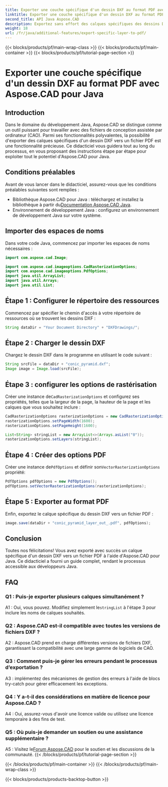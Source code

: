 ```yaml
---
title: Exporter une couche spécifique d'un dessin DXF au format PDF avec Aspose.CAD pour Java
linktitle: Exporter une couche spécifique d'un dessin DXF au format PDF avec Java
second_title: API Java Aspose.CAD
description: Exportez sans effort des calques spécifiques des dessins DXF vers PDF à l'aide d'Aspose.CAD pour Java. Suivez ce guide étape par étape pour une intégration transparente.
weight: 18
url: /fr/java/additional-features/export-specific-layer-to-pdf/
---
```


{{< blocks/products/pf/main-wrap-class >}}
{{< blocks/products/pf/main-container >}}
{{< blocks/products/pf/tutorial-page-section >}}

# Exporter une couche spécifique d'un dessin DXF au format PDF avec Aspose.CAD pour Java

## Introduction

Dans le domaine du développement Java, Aspose.CAD se distingue comme un outil puissant pour travailler avec des fichiers de conception assistée par ordinateur (CAO). Parmi ses fonctionnalités polyvalentes, la possibilité d'exporter des calques spécifiques d'un dessin DXF vers un fichier PDF est une fonctionnalité précieuse. Ce didacticiel vous guidera tout au long du processus, en vous proposant des instructions étape par étape pour exploiter tout le potentiel d'Aspose.CAD pour Java.

## Conditions préalables

Avant de vous lancer dans le didacticiel, assurez-vous que les conditions préalables suivantes sont remplies :

-  Bibliothèque Aspose.CAD pour Java : téléchargez et installez la bibliothèque à partir du[Documentation Aspose.CAD Java](https://reference.aspose.com/cad/java/).
- Environnement de développement Java : configurez un environnement de développement Java sur votre système.

## Importer des espaces de noms

Dans votre code Java, commencez par importer les espaces de noms nécessaires :

```java
import com.aspose.cad.Image;

import com.aspose.cad.imageoptions.CadRasterizationOptions;
import com.aspose.cad.imageoptions.PdfOptions;
import java.util.ArrayList;
import java.util.Arrays;
import java.util.List;
```

## Étape 1 : Configurer le répertoire des ressources

Commencez par spécifier le chemin d'accès à votre répertoire de ressources où se trouvent les dessins DXF :

```java
String dataDir = "Your Document Directory" + "DXFDrawings/";
```

## Étape 2 : Charger le dessin DXF

Chargez le dessin DXF dans le programme en utilisant le code suivant :

```java
String srcFile = dataDir + "conic_pyramid.dxf";
Image image = Image.load(srcFile);
```

## Étape 3 : configurer les options de rastérisation

 Créer une instance de`CadRasterizationOptions` et configurez ses propriétés, telles que la largeur de la page, la hauteur de la page et les calques que vous souhaitez inclure :

```java
CadRasterizationOptions rasterizationOptions = new CadRasterizationOptions();
rasterizationOptions.setPageWidth(1600);
rasterizationOptions.setPageHeight(1600);

List<String> stringList = new ArrayList<>(Arrays.asList("0"));
rasterizationOptions.setLayers(stringList);
```

## Étape 4 : Créer des options PDF

 Créer une instance de`PdfOptions` et définir son`VectorRasterizationOptions` propriété:

```java
PdfOptions pdfOptions = new PdfOptions();
pdfOptions.setVectorRasterizationOptions(rasterizationOptions);
```

## Étape 5 : Exporter au format PDF

Enfin, exportez le calque spécifique du dessin DXF vers un fichier PDF :

```java
image.save(dataDir + "conic_pyramid_layer_out_.pdf", pdfOptions);
```

## Conclusion

Toutes nos félicitations! Vous avez exporté avec succès un calque spécifique d'un dessin DXF vers un fichier PDF à l'aide d'Aspose.CAD pour Java. Ce didacticiel a fourni un guide complet, rendant le processus accessible aux développeurs Java.

## FAQ

### Q1 : Puis-je exporter plusieurs calques simultanément ?

 A1 : Oui, vous pouvez. Modifiez simplement le`stringList` à l'étape 3 pour inclure les noms de calques souhaités.

### Q2 : Aspose.CAD est-il compatible avec toutes les versions de fichiers DXF ?

A2 : Aspose.CAD prend en charge différentes versions de fichiers DXF, garantissant la compatibilité avec une large gamme de logiciels de CAO.

### Q3 : Comment puis-je gérer les erreurs pendant le processus d’exportation ?

A3 : implémentez des mécanismes de gestion des erreurs à l'aide de blocs try-catch pour gérer efficacement les exceptions.

### Q4 : Y a-t-il des considérations en matière de licence pour Aspose.CAD ?

A4 : Oui, assurez-vous d'avoir une licence valide ou utilisez une licence temporaire à des fins de test.

### Q5 : Où puis-je demander un soutien ou une assistance supplémentaire ?

A5 : Visitez le[Forum Aspose.CAD](https://forum.aspose.com/c/cad/19) pour le soutien et les discussions de la communauté.
{{< /blocks/products/pf/tutorial-page-section >}}

{{< /blocks/products/pf/main-container >}}
{{< /blocks/products/pf/main-wrap-class >}}

{{< blocks/products/products-backtop-button >}}
